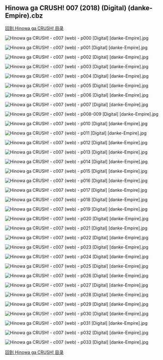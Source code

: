 ## Hinowa ga CRUSH! 007 (2018) (Digital) (danke-Empire).cbz


[回到 Hinowa ga CRUSH! 目录](https://github.com/alicewish/markdown/blob/master/series/Hinowa-ga-CRUSH.md)


![Hinowa ga CRUSH! - c007 (web) - p000 [Digital] [danke-Empire].jpg](https://wx1.sinaimg.cn/large/6a9fdecagy1fo4276eddcj20p011i7h1.jpg)

![Hinowa ga CRUSH! - c007 (web) - p001 [Digital] [danke-Empire].jpg](https://wx1.sinaimg.cn/large/6a9fdecagy1fo427ej2qvj20p011i128.jpg)

![Hinowa ga CRUSH! - c007 (web) - p002 [Digital] [danke-Empire].jpg](https://wx1.sinaimg.cn/large/6a9fdecagy1fo427jd6fvj20p011i4a6.jpg)

![Hinowa ga CRUSH! - c007 (web) - p003 [Digital] [danke-Empire].jpg](https://wx1.sinaimg.cn/large/6a9fdecagy1fo427sbtf4j20p011ina5.jpg)

![Hinowa ga CRUSH! - c007 (web) - p004 [Digital] [danke-Empire].jpg](https://wx1.sinaimg.cn/large/6a9fdecagy1fo427xy0j4j20p011iaoe.jpg)

![Hinowa ga CRUSH! - c007 (web) - p005 [Digital] [danke-Empire].jpg](https://wx1.sinaimg.cn/large/6a9fdecagy1fo4283swbij20p011i7hi.jpg)

![Hinowa ga CRUSH! - c007 (web) - p006 [Digital] [danke-Empire].jpg](https://wx1.sinaimg.cn/large/6a9fdecagy1fo428d2ehij20p011itlo.jpg)

![Hinowa ga CRUSH! - c007 (web) - p007 [Digital] [danke-Empire].jpg](https://wx1.sinaimg.cn/large/6a9fdecagy1fo428ic2nfj20p011i13x.jpg)

![Hinowa ga CRUSH! - c007 (web) - p008-009 [Digital] [danke-Empire].jpg](https://wx1.sinaimg.cn/large/6a9fdecagy1fo428y64r0j21e011i4o7.jpg)

![Hinowa ga CRUSH! - c007 (web) - p010 [Digital] [danke-Empire].jpg](https://wx1.sinaimg.cn/large/6a9fdecagy1fo4294vbkgj20p011i171.jpg)

![Hinowa ga CRUSH! - c007 (web) - p011 [Digital] [danke-Empire].jpg](https://wx1.sinaimg.cn/large/6a9fdecagy1fo429ev65qj20p011iqf3.jpg)

![Hinowa ga CRUSH! - c007 (web) - p012 [Digital] [danke-Empire].jpg](https://wx1.sinaimg.cn/large/6a9fdecagy1fo429ll0zlj20p011inai.jpg)

![Hinowa ga CRUSH! - c007 (web) - p013 [Digital] [danke-Empire].jpg](https://wx1.sinaimg.cn/large/6a9fdecagy1fo429pnihcj20p011igxh.jpg)

![Hinowa ga CRUSH! - c007 (web) - p014 [Digital] [danke-Empire].jpg](https://wx1.sinaimg.cn/large/6a9fdecagy1fo429xzgg7j20p011iqe9.jpg)

![Hinowa ga CRUSH! - c007 (web) - p015 [Digital] [danke-Empire].jpg](https://wx1.sinaimg.cn/large/6a9fdecagy1fo42a4tsj8j20p011ik2g.jpg)

![Hinowa ga CRUSH! - c007 (web) - p016 [Digital] [danke-Empire].jpg](https://wx1.sinaimg.cn/large/6a9fdecagy1fo42ag3z4aj20p011iao6.jpg)

![Hinowa ga CRUSH! - c007 (web) - p017 [Digital] [danke-Empire].jpg](https://wx1.sinaimg.cn/large/6a9fdecagy1fo42apuvrvj20p011iqgp.jpg)

![Hinowa ga CRUSH! - c007 (web) - p018 [Digital] [danke-Empire].jpg](https://wx1.sinaimg.cn/large/6a9fdecagy1fo42atmjzfj20p011iwt1.jpg)

![Hinowa ga CRUSH! - c007 (web) - p019 [Digital] [danke-Empire].jpg](https://wx1.sinaimg.cn/large/6a9fdecagy1fo42ayolzqj20p011i4cs.jpg)

![Hinowa ga CRUSH! - c007 (web) - p020 [Digital] [danke-Empire].jpg](https://wx1.sinaimg.cn/large/6a9fdecagy1fo42b34o1kj20p011iqhd.jpg)

![Hinowa ga CRUSH! - c007 (web) - p021 [Digital] [danke-Empire].jpg](https://wx1.sinaimg.cn/large/6a9fdecagy1fo42b8taarj20p011igwp.jpg)

![Hinowa ga CRUSH! - c007 (web) - p022 [Digital] [danke-Empire].jpg](https://wx1.sinaimg.cn/large/6a9fdecagy1fo42biczckj20p011iwqz.jpg)

![Hinowa ga CRUSH! - c007 (web) - p023 [Digital] [danke-Empire].jpg](https://wx1.sinaimg.cn/large/6a9fdecagy1fo42bm44wgj20p011ik0c.jpg)

![Hinowa ga CRUSH! - c007 (web) - p024 [Digital] [danke-Empire].jpg](https://wx1.sinaimg.cn/large/6a9fdecagy1fo42bpjmmcj20p011itly.jpg)

![Hinowa ga CRUSH! - c007 (web) - p025 [Digital] [danke-Empire].jpg](https://wx1.sinaimg.cn/large/6a9fdecagy1fo42btomkcj20p011iam1.jpg)

![Hinowa ga CRUSH! - c007 (web) - p026 [Digital] [danke-Empire].jpg](https://wx1.sinaimg.cn/large/6a9fdecagy1fo42by1tgyj20p011itjb.jpg)

![Hinowa ga CRUSH! - c007 (web) - p027 [Digital] [danke-Empire].jpg](https://wx1.sinaimg.cn/large/6a9fdecagy1fo42c8oaj1j20p011igyf.jpg)

![Hinowa ga CRUSH! - c007 (web) - p028 [Digital] [danke-Empire].jpg](https://wx1.sinaimg.cn/large/6a9fdecagy1fo42cd90t6j20p011i48y.jpg)

![Hinowa ga CRUSH! - c007 (web) - p029 [Digital] [danke-Empire].jpg](https://wx1.sinaimg.cn/large/6a9fdecagy1fo42chc85ij20p011i7ff.jpg)

![Hinowa ga CRUSH! - c007 (web) - p030 [Digital] [danke-Empire].jpg](https://wx1.sinaimg.cn/large/6a9fdecagy1fo42cmu4xqj20p011i4bm.jpg)

![Hinowa ga CRUSH! - c007 (web) - p031 [Digital] [danke-Empire].jpg](https://wx1.sinaimg.cn/large/6a9fdecagy1fo42cw4pifj20p011iwqf.jpg)

![Hinowa ga CRUSH! - c007 (web) - p032 [Digital] [danke-Empire].jpg](https://wx1.sinaimg.cn/large/6a9fdecagy1fo42d3pqg8j20p011ik24.jpg)

![Hinowa ga CRUSH! - c007 (web) - p033 [Digital] [danke-Empire].jpg](https://wx1.sinaimg.cn/large/6a9fdecagy1fo42d928ysj20p011itdo.jpg)

[回到 Hinowa ga CRUSH! 目录](https://github.com/alicewish/markdown/blob/master/series/Hinowa-ga-CRUSH.md)


